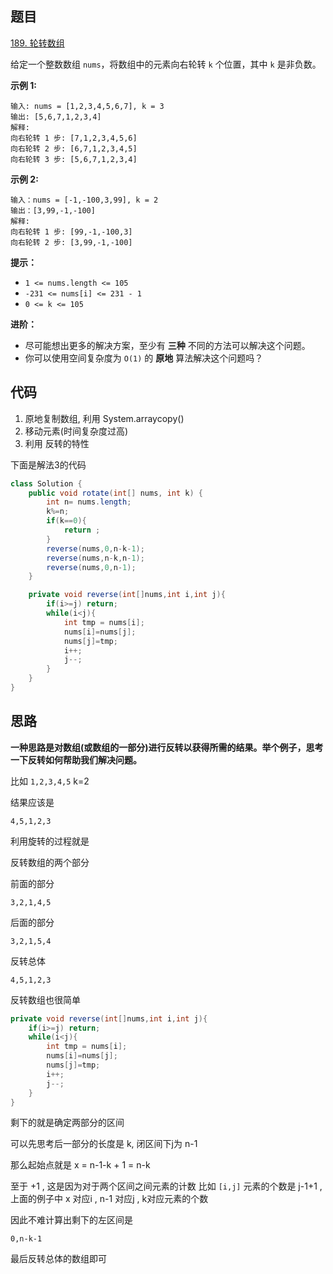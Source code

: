 ## 题目

[189. 轮转数组](https://leetcode.cn/problems/rotate-array/)

给定一个整数数组 `nums`，将数组中的元素向右轮转 `k` 个位置，其中 `k` 是非负数。

 

**示例 1:**

```
输入: nums = [1,2,3,4,5,6,7], k = 3
输出: [5,6,7,1,2,3,4]
解释:
向右轮转 1 步: [7,1,2,3,4,5,6]
向右轮转 2 步: [6,7,1,2,3,4,5]
向右轮转 3 步: [5,6,7,1,2,3,4]
```

**示例 2:**

```
输入：nums = [-1,-100,3,99], k = 2
输出：[3,99,-1,-100]
解释: 
向右轮转 1 步: [99,-1,-100,3]
向右轮转 2 步: [3,99,-1,-100]
```

 

**提示：**

- `1 <= nums.length <= 105`
- `-231 <= nums[i] <= 231 - 1`
- `0 <= k <= 105`

 

**进阶：**

- 尽可能想出更多的解决方案，至少有 **三种** 不同的方法可以解决这个问题。
- 你可以使用空间复杂度为 `O(1)` 的 **原地** 算法解决这个问题吗？

## 代码

1. 原地复制数组, 利用 System.arraycopy()
2. 移动元素(时间复杂度过高)
3. 利用 反转的特性

下面是解法3的代码

```java
class Solution {
    public void rotate(int[] nums, int k) {
        int n= nums.length;
        k%=n;
        if(k==0){
            return ;
        }
        reverse(nums,0,n-k-1);
        reverse(nums,n-k,n-1);
        reverse(nums,0,n-1);
    }

    private void reverse(int[]nums,int i,int j){
        if(i>=j) return;
        while(i<j){
            int tmp = nums[i];
            nums[i]=nums[j];
            nums[j]=tmp;
            i++;
            j--;
        }
    }
}
```

## 思路

**一种思路是对数组(或数组的一部分)进行反转以获得所需的结果。举个例子，思考一下反转如何帮助我们解决问题。**

比如 `1,2,3,4,5`   k=2

结果应该是 

`4,5,1,2,3`

利用旋转的过程就是 

反转数组的两个部分

前面的部分

`3,2,1,4,5`

后面的部分

`3,2,1,5,4`

反转总体

`4,5,1,2,3`

反转数组也很简单

```java
private void reverse(int[]nums,int i,int j){
    if(i>=j) return;
    while(i<j){
        int tmp = nums[i];
        nums[i]=nums[j];
        nums[j]=tmp;
        i++;
        j--;
    }
}
```

剩下的就是确定两部分的区间

可以先思考后一部分的长度是 k, 闭区间下j为 n-1

那么起始点就是 x = n-1-k  + 1  = n-k 

至于 +1 , 这是因为对于两个区间之间元素的计数 比如 `[i,j]` 元素的个数是 j-1+1 , 上面的例子中 x 对应i , n-1 对应j , k对应元素的个数

因此不难计算出剩下的左区间是 

`0,n-k-1`

最后反转总体的数组即可

